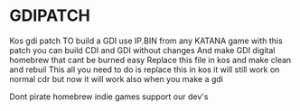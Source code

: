 # GDIPATCH
Kos gdi patch
TO build  a GDI use IP.BIN from any KATANA game
with this patch you can build CDI and GDI without changes
And make GDI digital homebrew that cant be burned easy
Replace this file in kos and make clean and rebuil
This all you need to do is replace this in kos it will still work on normal cdr but now it will work also when you make a gdi

Dont pirate homebrew indie games support our dev's
<img src="img/ian111.jpg" class="img-responsive" alt=""> </div>
